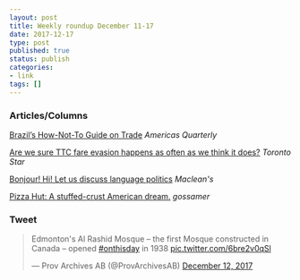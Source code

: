 ```yaml
---
layout: post
title: Weekly roundup December 11-17
date: 2017-12-17
type: post
published: true
status: publish
categories:
- link
tags: []
---
```


### Articles/Columns

[Brazil’s How-Not-To Guide on Trade](https://www.americasquarterly.org/node/9267 "Brazil’s How-Not-To Guide on Trade. By Rodrigo Zeidan") *Americas Quarterly*

[Are we sure TTC fare evasion happens as often as we think it does?](https://www.thestar.com/news/gta/2017/12/15/are-we-sure-ttc-fare-evasion-happens-as-often-as-we-think-it-does.html "Are we sure TTC fare evasion happens as often as we think it does? By Edward Keenan") *Toronto Star*

[Bonjour! Hi! Let us discuss language politics](https://www.macleans.ca/news/canada/bonjour-hi-let-us-discuss-language-politics/ "Bonjour! Hi! Let us discuss language politics. By Paul Wells") *Maclean's*

[Pizza Hut: A stuffed-crust American dream.](https://www.gossamer.co/articles/pizza-hut "Pizza Hut: A stuffed-crust American dream. By Alex Cuadros") *gossamer*

### Tweet
<blockquote class="twitter-tweet" data-lang="en"><p lang="en" dir="ltr">Edmonton&#39;s Al Rashid Mosque – the first Mosque constructed in Canada – opened <a href="https://twitter.com/hashtag/onthisday?src=hash&amp;ref_src=twsrc%5Etfw">#onthisday</a> in 1938 <a href="https://t.co/6bre2v0qSl">pic.twitter.com/6bre2v0qSl</a></p>&mdash; Prov Archives AB (@ProvArchivesAB) <a href="https://twitter.com/ProvArchivesAB/status/940730911871549441?ref_src=twsrc%5Etfw">December 12, 2017</a></blockquote> <script async src="https://platform.twitter.com/widgets.js" charset="utf-8"></script> 
